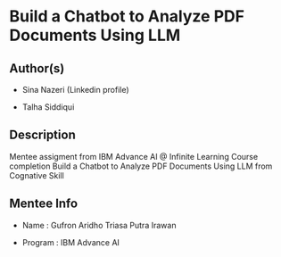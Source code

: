 # Build a Chatbot to Analyze PDF Documents Using LLM

## Author(s)

- Sina Nazeri (Linkedin profile)
  
- Talha Siddiqui

## Description

Mentee assigment from IBM Advance AI @ Infinite Learning Course completion Build a Chatbot to Analyze PDF Documents Using LLM from Cognative Skill

## Mentee Info

- Name : Gufron Aridho Triasa Putra Irawan
  
- Program : IBM Advance AI

